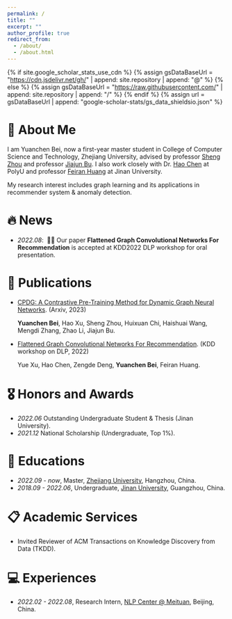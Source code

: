 ```yaml
---
permalink: /
title: ""
excerpt: ""
author_profile: true
redirect_from: 
  - /about/
  - /about.html
---
```


{% if site.google_scholar_stats_use_cdn %}
{% assign gsDataBaseUrl = "https://cdn.jsdelivr.net/gh/" | append: site.repository | append: "@" %}
{% else %}
{% assign gsDataBaseUrl = "https://raw.githubusercontent.com/" | append: site.repository | append: "/" %}
{% endif %}
{% assign url = gsDataBaseUrl | append: "google-scholar-stats/gs_data_shieldsio.json" %}

<span class='anchor' id='about-me'></span>

# 👋 About Me
I am Yuanchen Bei, now a first-year master student in College of Computer Science and Technology, Zhejiang University, advised by professor [Sheng Zhou](https://scholar.google.com/citations?user=Ss76nMwAAAAJ&hl=zh-CN&oi=ao) and professor [Jiajun Bu](https://scholar.google.com/citations?user=OgZP2okAAAAJ&hl=zh-CN&oi=ao). I also work closely with Dr. [Hao Chen](https://scholar.google.com/citations?user=7oeLWT0AAAAJ&hl=zh-CN&oi=ao) at PolyU and professor [Feiran Huang](https://scholar.google.com/citations?user=of1vcxsAAAAJ&hl=zh-CN&oi=ao) at Jinan University.

My research interest includes graph learning and its applications in recommender system & anomaly detection. 


<span class='anchor' id='-news'></span>

# 🔥 News
- *2022.08*: &nbsp;🎉🎉 Our paper **Flattened Graph Convolutional Networks For Recommendation** is accepted at KDD2022 DLP workshop for oral presentation.


<span class='anchor' id='-publications'></span>

# 📝 Publications 
- [CPDG: A Contrastive Pre-Training Method for Dynamic Graph Neural Networks](https://arxiv.org/pdf/2307.02813.pdf). (Arxiv, 2023)
  
  **Yuanchen Bei**, Hao Xu, Sheng Zhou, Huixuan Chi, Haishuai Wang, Mengdi Zhang, Zhao Li, Jiajun Bu.
  
- [Flattened Graph Convolutional Networks For Recommendation](https://arxiv.org/pdf/2210.07769.pdf). (KDD workshop on DLP, 2022)

  Yue Xu, Hao Chen, Zengde Deng, **Yuanchen Bei**, Feiran Huang.


<span class='anchor' id='-honors-and-awards'></span>

# 🎖 Honors and Awards
- *2022.06* Outstanding Undergraduate Student & Thesis (Jinan University).
- *2021.12* National Scholarship (Undergraduate, Top 1%).


<span class='anchor' id='-educations'></span>

# 📖 Educations
- *2022.09 - now*, Master, [Zhejiang University](https://www.zju.edu.cn/english/), Hangzhou, China.
- *2018.09 - 2022.06*, Undergraduate, [Jinan University](https://english.jnu.edu.cn/), Guangzhou, China.


<span class='anchor' id='-academic-services'></span>

# 📋 Academic Services
- Invited Reviewer of ACM Transactions on Knowledge Discovery from Data (TKDD).


<span class='anchor' id='-experiences'></span>

# 💻 Experiences
- *2022.02 - 2022.08*, Research Intern, [NLP Center @ Meituan](https://www.meituan.com/), Beijing, China.
